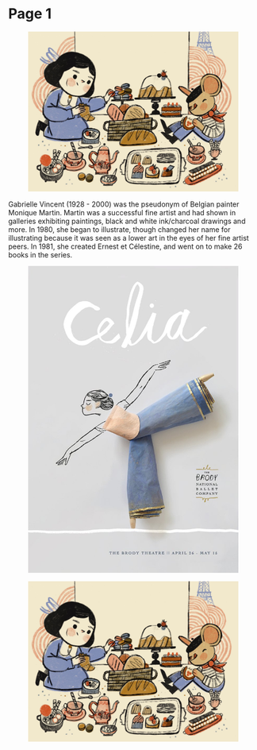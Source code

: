 # Page 1

<div align="center">

<figure><img src=".gitbook/assets/12+copy.jpeg" alt=""><figcaption></figcaption></figure>

</div>

Gabrielle Vincent (1928 - 2000) was the pseudonym of Belgian painter Monique Martin. Martin was a successful fine artist and had shown in galleries exhibiting paintings, black and white ink/charcoal drawings and more. In 1980, she began to illustrate, though changed her name for illustrating because it was seen as a lower art in the eyes of her fine artist peers. In 1981, she created Ernest et Célestine, and went on to make 26 books in the series.

<figure><img src=".gitbook/assets/CELIA_balletposterWS.jpeg" alt=""><figcaption></figcaption></figure>





<figure><img src=".gitbook/assets/12+copy.jpeg" alt=""><figcaption></figcaption></figure>
